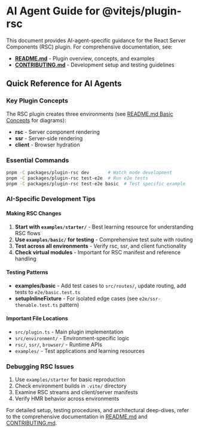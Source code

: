 # AI Agent Guide for @vitejs/plugin-rsc

This document provides AI-agent-specific guidance for the React Server Components (RSC) plugin. For comprehensive documentation, see:

- **[README.md](README.md)** - Plugin overview, concepts, and examples
- **[CONTRIBUTING.md](CONTRIBUTING.md)** - Development setup and testing guidelines

## Quick Reference for AI Agents

### Key Plugin Concepts

The RSC plugin creates three environments (see [README.md Basic Concepts](README.md#basic-concepts) for diagrams):

- **rsc** - Server component rendering
- **ssr** - Server-side rendering
- **client** - Browser hydration

### Essential Commands

```bash
pnpm -C packages/plugin-rsc dev       # Watch mode development
pnpm -C packages/plugin-rsc test-e2e  # Run e2e tests
pnpm -C packages/plugin-rsc test-e2e basic  # Test specific example
```

### AI-Specific Development Tips

#### Making RSC Changes

1. **Start with `examples/starter/`** - Best learning resource for understanding RSC flows
2. **Use `examples/basic/` for testing** - Comprehensive test suite with routing
3. **Test across all environments** - Verify rsc, ssr, and client functionality
4. **Check virtual modules** - Important for RSC manifest and reference handling

#### Testing Patterns

- **examples/basic** - Add test cases to `src/routes/`, update routing, add tests to `e2e/basic.test.ts`
- **setupInlineFixture** - For isolated edge cases (see `e2e/ssr-thenable.test.ts` pattern)

#### Important File Locations

- `src/plugin.ts` - Main plugin implementation
- `src/environment/` - Environment-specific logic
- `rsc/`, `ssr/`, `browser/` - Runtime APIs
- `examples/` - Test applications and learning resources

### Debugging RSC Issues

1. Use `examples/starter` for basic reproduction
2. Check environment builds in `.vite/` directory
3. Examine RSC streams and client/server manifests
4. Verify HMR behavior across environments

For detailed setup, testing procedures, and architectural deep-dives, refer to the comprehensive documentation in [README.md](README.md) and [CONTRIBUTING.md](CONTRIBUTING.md).
